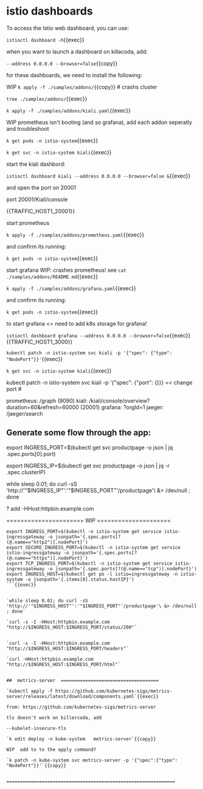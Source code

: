 # istio dashboards

To access the Istio web dashboard, you can use:

`istioctl dashboard -h`{{exec}}

when you want to launch a dashboard on killacoda, add:

`--address 0.0.0.0 --browser=false`{{copy}}


for these dashboards, we need to install the following:

WIP `k apply -f ./samples/addons/`{{copy}}  # crashs cluster

`tree ./samples/addons/`{{exec}}

`k apply -f ./samples/addons/kiali.yaml`{{exec}}


WIP prometheus isn't booting (and so grafana), add each addon seperatly and troubleshoot

`k get pods -n istio-system`{{exec}}

`k get svc -n istio-system kiali`{{exec}}


start the kiali dashbord:

`istioctl dashboard kiali --address 0.0.0.0 --browser=false &`{{exec}}

and open the port on 20001

port 20001/Kiali/console

{{TRAFFIC_HOST1_20001}}

start prometheus

`k apply -f ./samples/addons/prometheus.yaml`{{exec}}

and confirm its running:

`k get pods -n istio-system`{{exec}}

start grafana WIP:  crashes prometheus!
see `cat ./samples/addons/README.md`{{exec}}

`k apply -f ./samples/addons/grafana.yaml`{{exec}}

and confirm its running:

`k get pods -n istio-system`{{exec}}



to start grafana  <=  need to add k8s storage for grafana!

`istioctl dashboard grafana --address 0.0.0.0 --browser=false`{{exec}}  
{{TRAFFIC_HOST1_3000}}

`kubectl patch -n istio-system svc kiali -p '{"spec": {"type": "NodePort"}}'`{{exec}}

 `k get svc -n istio-system kiali`{{exec}}

kubectl patch -n istio-system svc kiali -p '{"spec": {"port": {}}} =< change port #

prometheus:   /graph   (9090)
kiali:        /kiali/console/overview?duration=60&refresh=60000 (20001)
grafana:      ?orgId=1
jaeger:       /jaeger/search


## Generate some flow through the app:

export INGRESS_PORT=$(kubectl get svc productpage -o json | jq .spec.ports[0].port)

export INGRESS_IP=$(kubectl get svc productpage -o json | jq -r .spec.clusterIP)


while sleep 0.01; do curl -sS 'http://'"$INGRESS_IP"':'"$INGRESS_PORT"'/productpage'\ &> /dev/null ; done

? add -HHost:httpbin.example.com



======================  WIP =====================


```
export INGRESS_PORT=$(kubectl -n istio-system get service istio-ingressgateway -o jsonpath='{.spec.ports[?(@.name=="http2")].nodePort}')
export SECURE_INGRESS_PORT=$(kubectl -n istio-system get service istio-ingressgateway -o jsonpath='{.spec.ports[?(@.name=="https")].nodePort}')
export TCP_INGRESS_PORT=$(kubectl -n istio-system get service istio-ingressgateway -o jsonpath='{.spec.ports[?(@.name=="tcp")].nodePort}')
export INGRESS_HOST=$(kubectl get po -l istio=ingressgateway -n istio-system -o jsonpath='{.items[0].status.hostIP}')
```{{exec}}


`while sleep 0.01; do curl -sS 'http://'"$INGRESS_HOST"':'"$INGRESS_PORT"'/productpage'\ &> /dev/null ; done`

`curl -s -I -HHost:httpbin.example.com "http://$INGRESS_HOST:$INGRESS_PORT/status/200"`


`curl -s -I -HHost:httpbin.example.com "http://$INGRESS_HOST:$INGRESS_PORT/headers"`

`curl -HHost:httpbin.example.com "http://$INGRESS_HOST:$INGRESS_PORT/html"`


##  metrics-server  ====================================

`kubectl apply -f https://github.com/kubernetes-sigs/metrics-server/releases/latest/download/components.yaml`{{exec}}

from: https://github.com/kubernetes-sigs/metrics-server

tls doesn't work on killercoda, add 

--kubelet-insecure-tls   

`k edit deploy -n kube-system   metrics-server`{{copy}}

WIP  add to to the apply command?  

`k patch -n kube-system svc metrics-server -p '{"spec":{"type": "NodePort"}}'`{{copy}}


==============================================================



